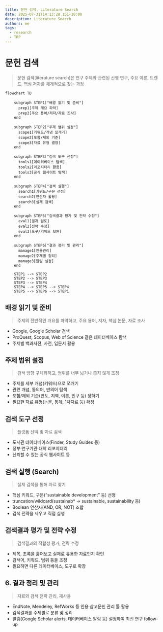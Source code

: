 ```yaml
---
title: 문헌 검색, Literature Search
date: 2025-07-31T14:13:28.151+10:00
description: Literature Search
authors: me
tags:
  - research
  - TRP
---
```


# 문헌 검색

> 문헌 검색(literature search)은 연구 주제와 관련된 선행 연구, 주요 이론, 트렌드, 핵심 저자를 체계적으로 찾는 과정

```mermaid
flowchart TD

    subgraph STEP1["배경 읽기 및 준비"]
      prep1[주제 개요 파악]
      prep2[주요 용어/저자/자료 조사]
    end

    subgraph STEP2["주제 범위 설정"]
      scope1[키워드/개념 쪼개기]
      scope2[포함/제외 기준]
      scope3[자료 유형 결정]
    end

    subgraph STEP3["검색 도구 선정"]
      tools1[데이터베이스 탐색]
      tools2[리포지터리 활용]
      tools3[공식 웹사이트 탐색]
    end

    subgraph STEP4["검색 실행"]
      search1[키워드/구문 선정]
      search2[연산자 활용]
      search3[실제 검색]
    end

    subgraph STEP5["검색결과 평가 및 전략 수정"]
      eval1[결과 검토]
      eval2[전략 수정]
      eval3[도구/키워드 보완]
    end

    subgraph STEP6["결과 정리 및 관리"]
      manage1[인용관리]
      manage2[주제별 정리]
      manage3[알림 설정]
    end

    STEP1 --> STEP2
    STEP2 --> STEP3
    STEP3 --> STEP4
    STEP4 --> STEP5 --> STEP4
    STEP5 --> STEP6 --> STEP1
```

## 배경 읽기 및 준비

> 주제의 전반적인 개요를 파악하고, 주요 용어, 저자, 핵심 논문, 자료 조사

- Google, Google Scholar 검색
- ProQuest, Scopus, Web of Science 같은 데이터베이스 탐색
- 주제별 백과사전, 사전, 입문서 활용

## 주제 범위 설정

> 검색 방향 구체화하고, 범위를 너무 넓거나 좁지 않게 조정

- 주제를 세부 개념(키워드)으로 쪼개기
- 관련 개념, 동의어, 반의어 탐색
- 포함/제외 기준(연도, 지역, 이론, 인구 등) 정하기
- 필요한 자료 유형(논문, 통계, 1차자료 등) 확정

## 검색 도구 선정

> 플랫폼 선택 및 자료 검색

- 도서관 데이터베이스(Finder, Study Guides 등)
- 정부·연구기관·대학 리포지터리
- 신뢰할 수 있는 공식 웹사이트 등

## 검색 실행 (Search)

> 실제 검색을 통해 자료 찾기

- 핵심 키워드, 구문(“sustainable development” 등) 선정
- truncation/wildcard(sustainab* -> sustainable, sustainability 등)
- Boolean 연산자(AND, OR, NOT) 조합
- 검색 전략을 세우고 직접 실행

## 검색결과 평가 및 전략 수정

> 검색결과의 적합성 평가, 전략 수정

- 제목, 초록을 훑어보고 실제로 유용한 자료인지 확인
- 검색어, 키워드, 범위 등을 조정
- 필요하면 다른 데이터베이스, 도구로 확장

## 6. 결과 정리 및 관리

> 자료와 검색 전략 관리, 재사용

- EndNote, Mendeley, RefWorks 등 인용·참고문헌 관리 툴 활용
- 검색결과를 주제별로 분류 및 정리
- 알림(Google Scholar alerts, 데이터베이스 알림 등) 설정하여 최신 연구 follow-up
